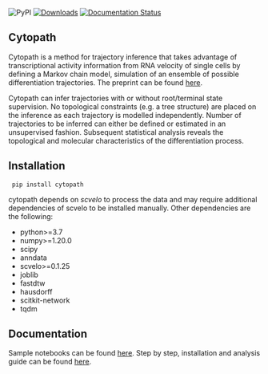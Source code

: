 ![PyPI](https://img.shields.io/pypi/v/cytopath?color=informational) [![Downloads](https://pepy.tech/badge/cytopath)](https://pepy.tech/project/cytopath) [![Documentation Status](https://readthedocs.org/projects/cytopath/badge/?version=latest)](https://cytopath.readthedocs.io/en/latest/?badge=latest)

## Cytopath
Cytopath is a method for trajectory inference that takes advantage of transcriptional activity information from RNA velocity of single cells by defining a Markov chain model, simulation of an ensemble of possible differentiation trajectories. The preprint can be found [here](https://www.biorxiv.org/content/10.1101/2020.12.21.423801v5).

Cytopath can infer trajectories with or without root/terminal state supervision. No topological constraints (e.g. a tree structure) are placed on the inference as each trajectory is modelled independently. Number of trajectories to be inferred can either be defined or estimated in an unsupervised fashion. Subsequent statistical analysis reveals the topological and molecular characteristics of the differentiation process.

## Installation
``` pip install cytopath```

cytopath depends on *scvelo* to process the data and may require additional dependencies of scvelo to be installed manually. Other dependencies are the following:

* python>=3.7
* numpy>=1.20.0
* scipy
* anndata
* scvelo>=0.1.25
* joblib
* fastdtw
* hausdorff
* scitkit-network
* tqdm

## Documentation
Sample notebooks can be found [here](https://github.com/aron0093/cytopath-notebooks). Step by step, installation and analysis guide can be found [here](https://cytopath.readthedocs.io/en/latest/).




